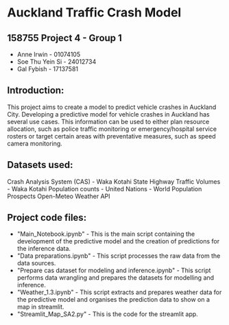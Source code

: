 # Auckland Traffic Crash Model

## 158755 Project 4 - Group 1

- Anne Irwin - 01074105
- Soe Thu Yein Si - 24012734
- Gal Fybish - 17137581
  
## Introduction:
This project aims to create a model to predict vehicle crashes in Auckland City. Developing a predictive model for vehicle crashes in Auckland has several use cases. This information can be used to either plan resource allocation, such as police traffic monitoring or emergency/hospital service rosters or target certain areas with preventative measures, such as speed camera monitoring.

## Datasets used:
Crash Analysis System (CAS) - Waka Kotahi
State Highway Traffic Volumes - Waka Kotahi
Population counts - United Nations - World Population Prospects
Open-Meteo Weather API

## Project code files:
- "Main_Notebook.ipynb" - This is the main script containing the development of the predictive model and the creation of predictions for the inference data.
- "Data preparations.ipynb" - This script processes the raw data from the data sources.
- "Prepare cas dataset for modeling and inference.ipynb" - This script performs data wrangling and prepares the datasets for modelling and inference.
- "Weather_1.3.ipynb" - This script extracts and prepares weather data for the predictive model and organises the prediction data to show on a map in streamlit.
- "Streamlit_Map_SA2.py" - This is the code for the streamlit app.






